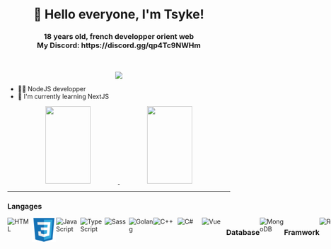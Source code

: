 <!-- Links -->
<!-- https://dev.to/envoy_/150-badges-for-github-pnk -->
<!-- https://devicon.dev/ -->
<style>
  .flex {
    display: flex;
  }
</style>
<h1 align="center">👋 Hello everyone, I'm Tsyke!</h1>
<h3 align="center">18 years old, french developper orient web<br>My Discord: https://discord.gg/qp4Tc9NWHm</h3>
<br>

<p align="center">
  <a align="center" href="https://discords.com/bio/p/Tsyke" target="_blank">
    <img align="center" src="https://discord.c99.nl/widget/theme-4/921813198758371419.png"/>
    <!-- Original author: https://github.com/LACOSTAR91 -->
  </a>
</p>

- 👨‍💻 NodeJS developper
- 📝 I'm currently learning NextJS
 
 <p align="center"></p>
<div align="center">
    <a href="https://github.com/tsyke">
      <img height="175em" width="45%" src="https://github-readme-stats.vercel.app/api?username=tsyke&count_private=true&show_icons=true&include_all_commits=true&theme=radical&bg_color=000000"/>
      <!-- Original author: https://github.com/tsyke -->
      <img height="175em" width="45%" src="https://github-readme-stats.vercel.app/api/top-langs/?username=tsyke&lang=FR&theme=radical&bg_color=000000&langs_count=7"/>
    </a>
</div>
  <hr>
    <h3> Langages </h3>
    <div class="flex">
        <img align="center" alt="HTML" height="55" width="55" src="https://cdn.jsdelivr.net/gh/devicons/devicon/icons/html5/html5-plain-wordmark.svg">
        <img align="center" alt="CSS" height="55" width="55" src="https://raw.githubusercontent.com/devicons/devicon/master/icons/css3/css3-original.svg">  
        <!-- Original author: https://github.com/LACOSTAR91 -->
        <img align="center" alt="JavaScript" height="55" width="55" src="https://cdn.jsdelivr.net/gh/devicons/devicon/icons/javascript/javascript-plain.svg">
        <img align="center" alt="TypeScript" height="55" width="55" src="https://cdn.jsdelivr.net/gh/devicons/devicon/icons/typescript/typescript-original.svg">
        <img align="center" alt="Sass" height="55" width="55" src="https://cdn.jsdelivr.net/gh/devicons/devicon/icons/sass/sass-original.svg">
        <!-- Original author: https://github.com/LACOSTAR91 -->
        <img align="center" alt="Golang" height="55" width="55" src="https://cdn.jsdelivr.net/gh/devicons/devicon/icons/go/go-original-wordmark.svg">
        <img align="center" alt="C++" height="55" width="55" src="https://cdn.jsdelivr.net/gh/devicons/devicon/icons/cplusplus/cplusplus-line.svg">
        <img align="center" alt="C#" height="55" width="55" src="https://cdn.jsdelivr.net/gh/devicons/devicon/icons/csharp/csharp-original.svg">
        <img align="center" alt="Vue" height="55" width="55" src="https://cdn.jsdelivr.net/gh/devicons/devicon/icons/vuejs/vuejs-original.svg">
  <hr>
    <h3> Database </h3>
    <img align="center" alt="MongoDB" height="55" width="55" src="https://cdn.jsdelivr.net/gh/devicons/devicon/icons/mongodb/mongodb-original-wordmark.svg"> 
  
  <hr>
     <h3> Framwork </h3> 
     <img align="center" alt="React" height="55" width="55" src="https://cdn.jsdelivr.net/gh/devicons/devicon/icons/react/react-original.svg">
     <img align="center" alt="Electron" height="55" width="55" src="https://cdn.jsdelivr.net/gh/devicons/devicon/icons/electron/electron-original.svg">
     <img align="center" alt="NextJS" height="55" width="55" src="https://cdn.jsdelivr.net/gh/devicons/devicon/icons/nextjs/nextjs-original.svg">
     <img align="center" alt="Vue" height="55" width="55" src="https://cdn.jsdelivr.net/gh/devicons/devicon/icons/vuejs/vuejs-original.svg">
  
  <hr>    
   <h3> OS </h3> 
   <img align="center" alt="Debian" height="55" width="55" src="https://cdn.jsdelivr.net/gh/devicons/devicon/icons/debian/debian-original-wordmark.svg">
   <img align="center" alt="Windows" height="55" width="55" src="https://cdn.jsdelivr.net/gh/devicons/devicon/icons/windows8/windows8-original.svg">
   
  <hr>
     <h3> Code editor </h3> 
     <img align="center" alt="VSCode" height="55" width="55" src="https://cdn.jsdelivr.net/gh/devicons/devicon/icons/vscode/vscode-original.svg">
  
   <hr>
     <h3> Utils </h3> 
     <img align="center" alt="Npm" height="55" width="55" src="https://cdn.jsdelivr.net/gh/devicons/devicon/icons/npm/npm-original-wordmark.svg">
     <img align="center" alt="Git" height="55" width="55" src="https://cdn.jsdelivr.net/gh/devicons/devicon/icons/git/git-plain-wordmark.svg" />
     <img align="center" alt="Github" height="45" width="45" src="https://cdn.jsdelivr.net/gh/devicons/devicon/icons/github/github-original.svg" />
     <img align="center" alt="NodeJS" height="55" width="55" src="https://cdn.jsdelivr.net/gh/devicons/devicon/icons/nodejs/nodejs-original-wordmark.svg">
     <!-- Original author: https://github.com/LACOSTAR91 -->
     <img align="center" alt="Yarn" height="55" width="55" src="https://cdn.jsdelivr.net/gh/devicons/devicon/icons/yarn/yarn-original-wordmark.svg">
     <img align="center" alt="Figma" height="35" width="55" src="https://cdn.jsdelivr.net/gh/devicons/devicon/icons/figma/figma-original.svg" />
     <img align="center" alt="NGINX" height="55" width="75" src="https://cdn.jsdelivr.net/gh/devicons/devicon/icons/nginx/nginx-original.svg">
     <img align="center" alt="Fillezilla" height="30" width="30" src="https://cdn.jsdelivr.net/gh/devicons/devicon/icons/filezilla/filezilla-plain.svg">

  <hr>
  Copyright ©️ 2022, <a href="https://github.com/LACOSTAR91">LACOSTAR91</a>
  <!-- Original author: https://github.com/LACOSTAR91 -->
